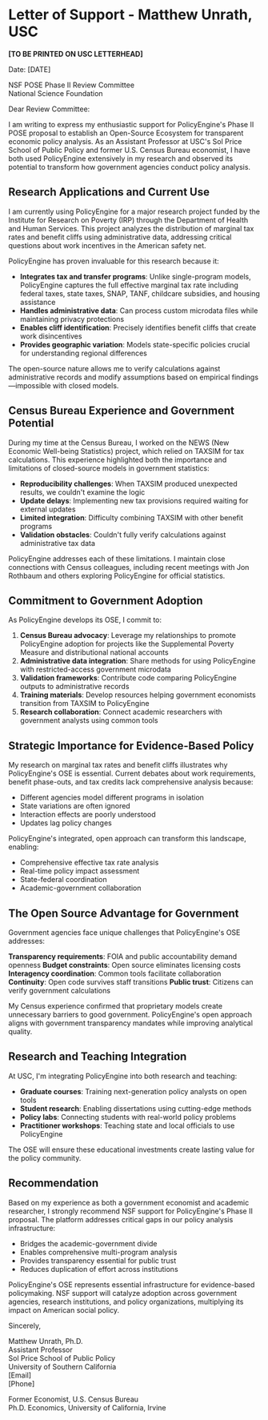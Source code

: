 # Letter of Support - Matthew Unrath, USC

**[TO BE PRINTED ON USC LETTERHEAD]**

Date: [DATE]

NSF POSE Phase II Review Committee  
National Science Foundation  

Dear Review Committee:

I am writing to express my enthusiastic support for PolicyEngine's Phase II POSE proposal to establish an Open-Source Ecosystem for transparent economic policy analysis. As an Assistant Professor at USC's Sol Price School of Public Policy and former U.S. Census Bureau economist, I have both used PolicyEngine extensively in my research and observed its potential to transform how government agencies conduct policy analysis.

## Research Applications and Current Use

I am currently using PolicyEngine for a major research project funded by the Institute for Research on Poverty (IRP) through the Department of Health and Human Services. This project analyzes the distribution of marginal tax rates and benefit cliffs using administrative data, addressing critical questions about work incentives in the American safety net.

PolicyEngine has proven invaluable for this research because it:

- **Integrates tax and transfer programs**: Unlike single-program models, PolicyEngine captures the full effective marginal tax rate including federal taxes, state taxes, SNAP, TANF, childcare subsidies, and housing assistance
- **Handles administrative data**: Can process custom microdata files while maintaining privacy protections
- **Enables cliff identification**: Precisely identifies benefit cliffs that create work disincentives
- **Provides geographic variation**: Models state-specific policies crucial for understanding regional differences

The open-source nature allows me to verify calculations against administrative records and modify assumptions based on empirical findings—impossible with closed models.

## Census Bureau Experience and Government Potential

During my time at the Census Bureau, I worked on the NEWS (New Economic Well-being Statistics) project, which relied on TAXSIM for tax calculations. This experience highlighted both the importance and limitations of closed-source models in government statistics:

- **Reproducibility challenges**: When TAXSIM produced unexpected results, we couldn't examine the logic
- **Update delays**: Implementing new tax provisions required waiting for external updates
- **Limited integration**: Difficulty combining TAXSIM with other benefit programs
- **Validation obstacles**: Couldn't fully verify calculations against administrative tax data

PolicyEngine addresses each of these limitations. I maintain close connections with Census colleagues, including recent meetings with Jon Rothbaum and others exploring PolicyEngine for official statistics.

## Commitment to Government Adoption

As PolicyEngine develops its OSE, I commit to:

1. **Census Bureau advocacy**: Leverage my relationships to promote PolicyEngine adoption for projects like the Supplemental Poverty Measure and distributional national accounts
2. **Administrative data integration**: Share methods for using PolicyEngine with restricted-access government microdata
3. **Validation frameworks**: Contribute code comparing PolicyEngine outputs to administrative records
4. **Training materials**: Develop resources helping government economists transition from TAXSIM to PolicyEngine
5. **Research collaboration**: Connect academic researchers with government analysts using common tools

## Strategic Importance for Evidence-Based Policy

My research on marginal tax rates and benefit cliffs illustrates why PolicyEngine's OSE is essential. Current debates about work requirements, benefit phase-outs, and tax credits lack comprehensive analysis because:

- Different agencies model different programs in isolation
- State variations are often ignored
- Interaction effects are poorly understood
- Updates lag policy changes

PolicyEngine's integrated, open approach can transform this landscape, enabling:

- Comprehensive effective tax rate analysis
- Real-time policy impact assessment
- State-federal coordination
- Academic-government collaboration

## The Open Source Advantage for Government

Government agencies face unique challenges that PolicyEngine's OSE addresses:

**Transparency requirements**: FOIA and public accountability demand openness
**Budget constraints**: Open source eliminates licensing costs
**Interagency coordination**: Common tools facilitate collaboration
**Continuity**: Open code survives staff transitions
**Public trust**: Citizens can verify government calculations

My Census experience confirmed that proprietary models create unnecessary barriers to good government. PolicyEngine's open approach aligns with government transparency mandates while improving analytical quality.

## Research and Teaching Integration

At USC, I'm integrating PolicyEngine into both research and teaching:

- **Graduate courses**: Training next-generation policy analysts on open tools
- **Student research**: Enabling dissertations using cutting-edge methods
- **Policy labs**: Connecting students with real-world policy problems
- **Practitioner workshops**: Teaching state and local officials to use PolicyEngine

The OSE will ensure these educational investments create lasting value for the policy community.

## Recommendation

Based on my experience as both a government economist and academic researcher, I strongly recommend NSF support for PolicyEngine's Phase II proposal. The platform addresses critical gaps in our policy analysis infrastructure:

- Bridges the academic-government divide
- Enables comprehensive multi-program analysis
- Provides transparency essential for public trust
- Reduces duplication of effort across institutions

PolicyEngine's OSE represents essential infrastructure for evidence-based policymaking. NSF support will catalyze adoption across government agencies, research institutions, and policy organizations, multiplying its impact on American social policy.

Sincerely,

Matthew Unrath, Ph.D.  
Assistant Professor  
Sol Price School of Public Policy  
University of Southern California  
[Email]  
[Phone]

Former Economist, U.S. Census Bureau  
Ph.D. Economics, University of California, Irvine